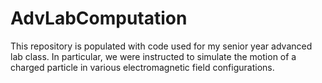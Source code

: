 # AdvLabComputation

This repository is populated with code used for my senior year advanced lab class. In particular, we were instructed to simulate the motion of a charged particle in various electromagnetic field configurations.
